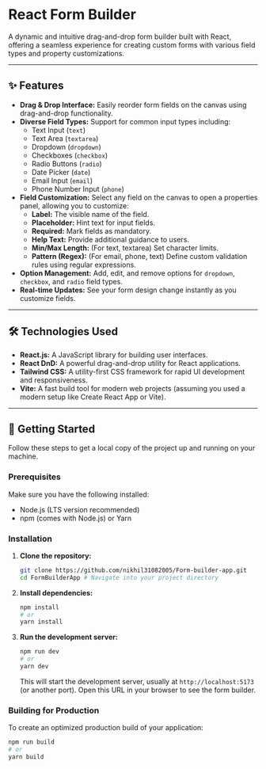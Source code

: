 # React Form Builder

A dynamic and intuitive drag-and-drop form builder built with React, offering a seamless experience for creating custom forms with various field types and property customizations.

---

## ✨ Features

* **Drag & Drop Interface:** Easily reorder form fields on the canvas using drag-and-drop functionality.
* **Diverse Field Types:** Support for common input types including:
    * Text Input (`text`)
    * Text Area (`textarea`)
    * Dropdown (`dropdown`)
    * Checkboxes (`checkbox`)
    * Radio Buttons (`radio`)
    * Date Picker (`date`)
    * Email Input (`email`)
    * Phone Number Input (`phone`)
* **Field Customization:** Select any field on the canvas to open a properties panel, allowing you to customize:
    * **Label:** The visible name of the field.
    * **Placeholder:** Hint text for input fields.
    * **Required:** Mark fields as mandatory.
    * **Help Text:** Provide additional guidance to users.
    * **Min/Max Length:** (For text, textarea) Set character limits.
    * **Pattern (Regex):** (For email, phone, text) Define custom validation rules using regular expressions.
* **Option Management:** Add, edit, and remove options for `dropdown`, `checkbox`, and `radio` field types.
* **Real-time Updates:** See your form design change instantly as you customize fields.

---

## 🛠️ Technologies Used

* **React.js:** A JavaScript library for building user interfaces.
* **React DnD:** A powerful drag-and-drop utility for React applications.
* **Tailwind CSS:** A utility-first CSS framework for rapid UI development and responsiveness.
* **Vite:** A fast build tool for modern web projects (assuming you used a modern setup like Create React App or Vite).

---

## 🚀 Getting Started

Follow these steps to get a local copy of the project up and running on your machine.

### Prerequisites

Make sure you have the following installed:

* Node.js (LTS version recommended)
* npm (comes with Node.js) or Yarn

### Installation

1.  **Clone the repository:**
    ```bash
    git clone https://github.com/nikhil31082005/Form-builder-app.git
    cd FormBuilderApp # Navigate into your project directory
    ```
2.  **Install dependencies:**
    ```bash
    npm install
    # or
    yarn install
    ```

3.  **Run the development server:**
    ```bash
    npm run dev
    # or
    yarn dev
    ```
    This will start the development server, usually at `http://localhost:5173` (or another port). Open this URL in your browser to see the form builder.

### Building for Production

To create an optimized production build of your application:

```bash
npm run build
# or
yarn build